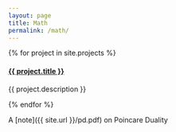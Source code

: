 ```yaml
---
layout: page
title: Math 
permalink: /math/
---
```


{% for project in site.projects %}
  <h4>
    <a href="{{ project.url }}">
      {{ project.title }}
      </a>
  </h4>
  <p>{{ project.description }}</p>
{% endfor %}

A [note]({{ site.url }}/pd.pdf) on Poincare Duality